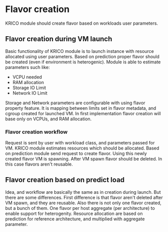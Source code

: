 # Flavor creation

KRICO module should create flavor based on workloads user parameters.

## Flavor creation during VM launch

Basic functionality of KRICO module is to launch instance with resource allocated using user parameters.
Based on prediction proper flavor should be created (even if environment is heterogenic).
Module is able to estimate parameters such like:
<ul>
    <li>VCPU needed</li>
    <li>RAM allocation</li>
    <li>Storage IO Limit</li>
    <li>Network IO Limit</li>
</ul>
Storage and Network parameters are configurable with using flavor property feature. It is mapping between limits set in flavor metadata, and cgroup created for launched VM.
In first implementation flavor creation will base only on VCPUs, and RAM allocation.

### Flavor creation workflow

Request is sent by user with workload class, and parameters passed for VM. KRICO module estimates resources which should be allocated.
Based on prediction module send request to create flavor. Using this newly created flavor VM is spawning.
After VM spawn flavor should be deleted. In this case flavors aren't reusable.

## Flavor creation based on predict load

Idea, and workflow are basically the same as in creation during launch. But there are some differences.
First difference is that flavor aren't deleted after VM spawn, and they are reusable. Also there is not only one flavor created, but a bunch of them.
One flavor per host aggregate (per architecture) to enable support for heterogenity. 
Resource allocation are based on prediction for reference architecture, and multiplied with aggregate parameter.
